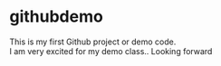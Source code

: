 # githubdemo
This is my first Github project or demo code.
<br>
I am very excited for my demo class.. Looking forward
